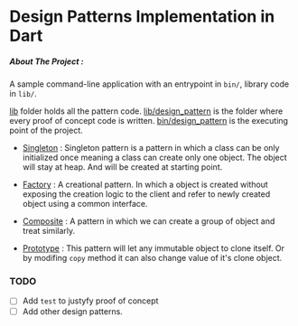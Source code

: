 # Design Patterns Implementation in Dart
##### About The Project : 
A sample command-line application with an entrypoint in `bin/`, library code
in `lib/`. 

[lib](./lib) folder holds all the pattern code. [lib/design_pattern](./lib/design_pattern.dart) is the folder where every proof of concept code is written. [bin/design_pattern](./bin/design_pattern.dart)  is the executing point of the project.


- [Singleton](./lib/singleton_design_pattern.dart) :
Singleton pattern is a pattern in which a class can be only initialized once meaning a class can create only one object. The object will stay at heap. And will be created at starting point.  

- [Factory](./lib/factory_pattern.dart) :
A creational pattern. In which a object is created without exposing the creation logic to the client and refer to newly created object using a common interface.

- [Composite](./lib/composite_pattern.dart) :
A pattern in which we can create a group of object and treat similarly. 

- [Prototype](./lib/prototype_pattern.dart) :
This pattern will let any immutable object to clone itself. Or by modifing `copy` method it can also change value of it's clone object. 

### TODO
- [ ] Add `test` to justyfy proof of concept 
- [ ] Add other design patterns.
